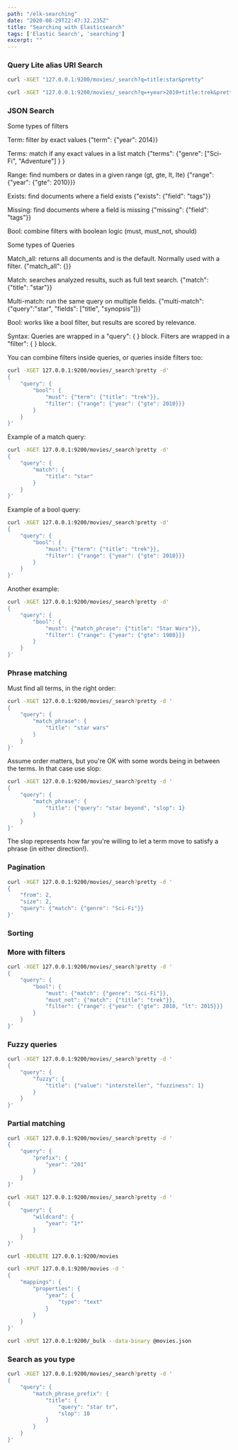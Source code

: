 ```yaml
---
path: "/elk-searching"
date: "2020-08-29T22:47:32.235Z"
title: "Searching with Elasticsearch"
tags: ['Elastic Search', 'searching']
excerpt: ""
---
```


### Query Lite alias URI Search

```bash
curl -XGET "127.0.0.1:9200/movies/_search?q=title:star&pretty"
```

```bash
curl -XGET "127.0.0.1:9200/movies/_search?q=+year>2010+title:trek&pretty"
```

### JSON Search

Some types of filters

Term: filter by exact values
{"term": {"year": 2014}}

Terms: match if any exact values in a list match
{"terms": {"genre": ["Sci-Fi", "Adventure"] } }

Range: find numbers or dates in a given range (gt, gte, lt, lte)
{"range": {"year": {"gte": 2010}}}

Exists: find documents where a field exists
{"exists": {"field": "tags"}}

Missing: find documents where a field is missing
{"missing": {"field": "tags"}}

Bool: combine filters with boolean logic (must, must_not, should)

Some types of Queries

Match_all: returns all documents and is the default. Normally used with a filter.
{"match_all": {}}

Match: searches analyzed results, such as full text search. 
{"match": {"title": "star"}}

Multi-match: run the same query on multiple fields.
{"multi-match": {"query":"star", "fields": ["title", "synopsis"]}}

Bool: works like a bool filter, but results are scored by relevance.

Syntax: 
Queries are wrapped in a "query": { } block.
Filters are wrapped in a "filter": { } block.

You can combine filters inside queries, or queries inside filters too:

```bash
curl -XGET 127.0.0.1:9200/movies/_search?pretty -d'
{
	"query": {
		"bool": {
			"must": {"term": {"title": "trek"}},
			"filter": {"range": {"year": {"gte": 2010}}}
		}
	}
}'
```

Example of a match query: 
```bash
curl -XGET 127.0.0.1:9200/movies/_search?pretty -d'
{
	"query": {
		"match": {
			"title": "star"
		}
	}
}'
```

Example of a bool query: 
```bash
curl -XGET 127.0.0.1:9200/movies/_search?pretty -d'
{
	"query": {
		"bool": {
			"must": {"term": {"title": "trek"}},
			"filter": {"range": {"year": {"gte": 2010}}}
		}
	}
}'
```

Another example:
```bash
curl -XGET 127.0.0.1:9200/movies/_search?pretty -d'
{
	"query": {
		"bool": {
			"must": {"match_phrase": {"title": "Star Wars"}},
			"filter": {"range": {"year": {"gte": 1980}}}
		}
	}
}'
```

### Phrase matching

Must find all terms, in the right order: 
```bash
curl -XGET 127.0.0.1:9200/movies/_search?pretty -d '
{
	"query": {
		"match_phrase": {
			"title": "star wars"
		}
	}
}'
```

Assume order matters, but you're OK with some words being in between the terms. In that case use slop:
```bash
curl -XGET 127.0.0.1:9200/movies/_search?pretty -d '
{
	"query": {
		"match_phrase": {
			"title": {"query": "star beyond", "slop": 1}
		}
	}
}'
```
The slop represents how far you're willing to let a term move to satisfy a phrase (in either direction!).

### Pagination

```bash
curl -XGET 127.0.0.1:9200/movies/_search?pretty -d '
{
	"from": 2,
	"size": 2,
	"query": {"match": {"genre": "Sci-Fi"}}
}'
```

### Sorting


### More with filters

```bash
curl -XGET 127.0.0.1:9200/movies/_search?pretty -d '
{
	"query": {
		"bool": {
			"must": {"match": {"genre": "Sci-Fi"}},
			"must_not": {"match": {"title": "trek"}},
			"filter": {"range": {"year": {"gte": 2010, "lt": 2015}}}
		}
	}
}'
```

### Fuzzy queries

```bash
curl -XGET 127.0.0.1:9200/movies/_search?pretty -d '
{
	"query": {
		"fuzzy": {
			"title": {"value": "intersteller", "fuzziness": 1}
		}
	}
}'
```

### Partial matching

```bash
curl -XGET 127.0.0.1:9200/movies/_search?pretty -d '
{
	"query": {
		"prefix": {
			"year": "201"
		}
	}
}'
```

```bash
curl -XGET 127.0.0.1:9200/movies/_search?pretty -d '
{
	"query": {
		"wildcard": {
			"year": "1*"
		}
	}
}'
```

```bash
curl -XDELETE 127.0.0.1:9200/movies

curl -XPUT 127.0.0.1:9200/movies -d '
{
	"mappings": {
		"properties": {
			"year": {
				"type": "text"
			}
		}
	}
}'

curl -XPUT 127.0.0.1:9200/_bulk --data-binary @movies.json
```

### Search as you type

```bash
curl -XGET 127.0.0.1:9200/movies/_search?pretty -d '
{
	"query": {
		"match_phrase_prefix": {
			"title": {
				"query": "star tr",
				"slop": 10
			}
		}
	}
}'
```

